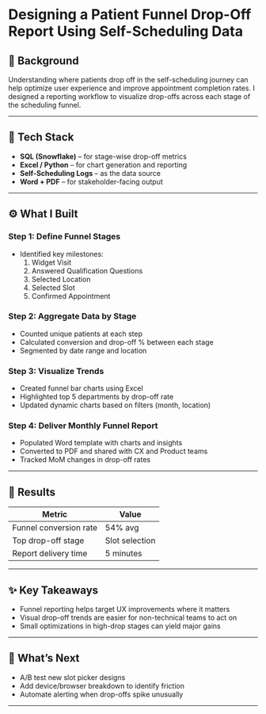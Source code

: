 # Designing a Patient Funnel Drop-Off Report Using Self-Scheduling Data

## 📌 Background
Understanding where patients drop off in the self-scheduling journey can help optimize user experience and improve appointment completion rates. I designed a reporting workflow to visualize drop-offs across each stage of the scheduling funnel.

---

## 🔧 Tech Stack
- **SQL (Snowflake)** – for stage-wise drop-off metrics  
- **Excel / Python** – for chart generation and reporting  
- **Self-Scheduling Logs** – as the data source  
- **Word + PDF** – for stakeholder-facing output

---

## ⚙️ What I Built

### Step 1: Define Funnel Stages
- Identified key milestones:  
  1. Widget Visit  
  2. Answered Qualification Questions  
  3. Selected Location  
  4. Selected Slot  
  5. Confirmed Appointment

### Step 2: Aggregate Data by Stage
- Counted unique patients at each step  
- Calculated conversion and drop-off % between each stage  
- Segmented by date range and location

### Step 3: Visualize Trends
- Created funnel bar charts using Excel  
- Highlighted top 5 departments by drop-off rate  
- Updated dynamic charts based on filters (month, location)

### Step 4: Deliver Monthly Funnel Report
- Populated Word template with charts and insights  
- Converted to PDF and shared with CX and Product teams  
- Tracked MoM changes in drop-off rates

---

## 🧠 Results

| Metric                  | Value         |
|-------------------------|---------------|
| Funnel conversion rate  | 54% avg       |
| Top drop-off stage      | Slot selection|
| Report delivery time    | 5 minutes     |

---

## ✨ Key Takeaways
- Funnel reporting helps target UX improvements where it matters  
- Visual drop-off trends are easier for non-technical teams to act on  
- Small optimizations in high-drop stages can yield major gains

---

## 📁 What’s Next
- A/B test new slot picker designs  
- Add device/browser breakdown to identify friction  
- Automate alerting when drop-offs spike unusually  

---
